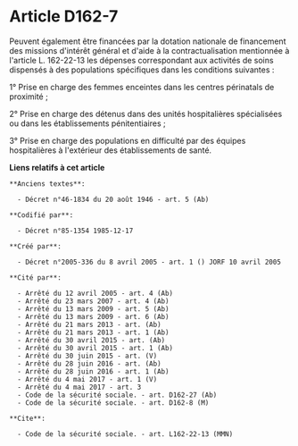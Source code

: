 # Article D162-7

Peuvent également être financées par la dotation nationale de financement des missions d'intérêt général et d'aide à la
contractualisation mentionnée à l'article L. 162-22-13 les dépenses correspondant aux activités de soins dispensés à des
populations spécifiques dans les conditions suivantes :

1° Prise en charge des femmes enceintes dans les centres périnatals de proximité ;

2° Prise en charge des détenus dans des unités hospitalières spécialisées ou dans les établissements pénitentiaires ;

3° Prise en charge des populations en difficulté par des équipes hospitalières à l'extérieur des établissements de santé.

**Liens relatifs à cet article**

	**Anciens textes**:

	  - Décret n°46-1834 du 20 août 1946 - art. 5 (Ab)

	**Codifié par**:

	  - Décret n°85-1354 1985-12-17

	**Créé par**:

	  - Décret n°2005-336 du 8 avril 2005 - art. 1 () JORF 10 avril 2005

	**Cité par**:

	  - Arrêté du 12 avril 2005 - art. 4 (Ab)
	  - Arrêté du 23 mars 2007 - art. 4 (Ab)
	  - Arrêté du 13 mars 2009 - art. 5 (Ab)
	  - Arrêté du 13 mars 2009 - art. 6 (Ab)
	  - Arrêté du 21 mars 2013 - art. (Ab)
	  - Arrêté du 21 mars 2013 - art. 1 (Ab)
	  - Arrêté du 30 avril 2015 - art. (Ab)
	  - Arrêté du 30 avril 2015 - art. 1 (Ab)
	  - Arrêté du 30 juin 2015 - art. (V)
	  - Arrêté du 28 juin 2016 - art. (Ab)
	  - Arrêté du 28 juin 2016 - art. 1 (Ab)
	  - Arrêté du 4 mai 2017 - art. 1 (V)
	  - Arrêté du 4 mai 2017 - art. 3
	  - Code de la sécurité sociale. - art. D162-27 (Ab)
	  - Code de la sécurité sociale. - art. D162-8 (M)

	**Cite**:

	  - Code de la sécurité sociale. - art. L162-22-13 (MMN)
